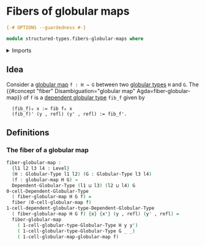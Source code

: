 # Fibers of globular maps

```agda
{-# OPTIONS --guardedness #-}

module structured-types.fibers-globular-maps where
```

<details><summary>Imports</summary>

```agda
open import foundation.dependent-pair-types
open import foundation.fibers-of-maps
open import foundation.identity-types
open import foundation.universe-levels

open import structured-types.dependent-globular-types
open import structured-types.globular-maps
open import structured-types.globular-types
```

</details>

## Idea

Consider a [globular map](structured-types.globular-maps.md) `f : H → G` between
two [globular types](structured-types.globular-types.md) `H` and `G`. The
{{#concept "fiber" Disambiguation="globular map" Agda=fiber-globular-map}} of
`f` is a [dependent globular type](structured-types.dependent-globular-types.md)
`fib_f` given by

```text
  (fib_f)₀ x := fib f₀ x
  (fib_f)' (y , refl) (y' , refl) := fib_f'.
```

## Definitions

### The fiber of a globular map

```agda
fiber-globular-map :
  {l1 l2 l3 l4 : Level}
  (H : Globular-Type l1 l2) (G : Globular-Type l3 l4)
  (f : globular-map H G) →
  Dependent-Globular-Type (l1 ⊔ l3) (l2 ⊔ l4) G
0-cell-Dependent-Globular-Type
  ( fiber-globular-map H G f) =
  fiber (0-cell-globular-map f)
1-cell-dependent-globular-type-Dependent-Globular-Type
  ( fiber-globular-map H G f) {x} {x'} (y , refl) (y' , refl) =
  fiber-globular-map
    ( 1-cell-globular-type-Globular-Type H y y')
    ( 1-cell-globular-type-Globular-Type G _ _)
    ( 1-cell-globular-map-globular-map f)
```
